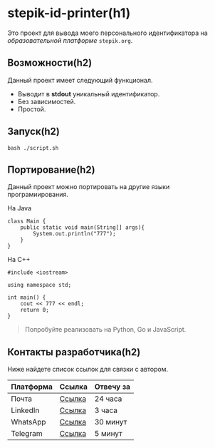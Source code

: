 # stepik-id-printer(h1)

Это проект для вывода моего персонального идентификатора на *образовательной платформе* `stepik.org`.

## Возможности(h2)

Данный проект имеет следующий функционал.

- Выводит в **stdout** уникальный идентификатор.
- Без зависимостей.
- Простой.

## Запуск(h2)

`bash ./script.sh`

## Портирование(h2)

Данный проект можно портировать на другие языки програмиирования.

На Java

```
class Main {
    public static void main(String[] args){
        System.out.println("777");
    }
}
```

На C++

```
#include <iostream>

using namespace std;

int main() {
    cout << 777 << endl;
    return 0;
}
```
> Попробуйте реализовать на Python, Go и JavaScript.

## Контакты разработчика(h2)

Ниже найдете список ссылок для связки с автором. 

| **Платформа** | **Ссылка** | **Отвечу за** |
|-----------|--------|-----------|
|   Почта| [Ссылка](https://www.gmail.com/mail/help/intl/ru/about.html?de.)| 24 часа|
|   LinkedIn| [Ссылка](https://ru.linkedin.com/)| 3 часа|
|   WhatsApp| [Ссылка](https://www.whatsapp.com/?lang=ru)| 30 минут|
|   Telegram| [Ссылка](https://web.telegram.org/)| 5 минут|



